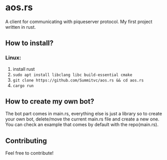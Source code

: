 # aos.rs
A client for communicating with piqueserver protocol.
My first project written in rust.

## How to install?
### Linux: 
1. install rust
2. `sudo apt install libclang libc build-essential cmake`
3. `git clone https://github.com/Summitvc/aos.rs && cd aos.rs`
4. `cargo run`

## How to create my own bot?
The bot part comes in main.rs, everything else is just a library so to create your own bot, delete/move the current main.rs file and create a new one.
You can check an example that comes by default with the repo(main.rs).

## Contributing
Feel free to contribute!
